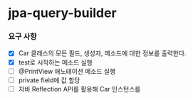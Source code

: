 # jpa-query-builder

### 요구 사항
+ [x] Car 클래스의 모든 필드, 생성자, 메소드에 대한 정보를 출력한다.
+ [x] test로 시작하는 메소드 실행
+ [ ] @PrintView 애노테이션 메소드 실행
+ [ ] private field에 값 할당
+ [ ] 자바 Reflection API를 활용해 Car 인스턴스를

